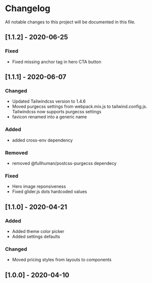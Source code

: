 # Changelog
All notable changes to this project will be documented in this file.
## [1.1.2] - 2020-06-25
### Fixed
- Fixed missing anchor tag in hero CTA button
## [1.1.1] - 2020-06-07
### Changed
- Updated Tailwindcss version to 1.4.6
- Moved purgecss settings from webpack.mix.js to tailwind.config.js. Tailwindcss now supports purgecss settings
- favicon renamed into a generic name
### Added
- added cross-env dependency
### Removed
- removed @fullhuman/postcss-purgecss dependecy
### Fixed
- Hero image reponsiveness
- Fixed glider.js dots hardcoded values

## [1.1.0] - 2020-04-21
### Added
- Added theme color picker
- Added settings defaults
### Changed
- Moved pricing styles from layouts to components
## [1.0.0] - 2020-04-10